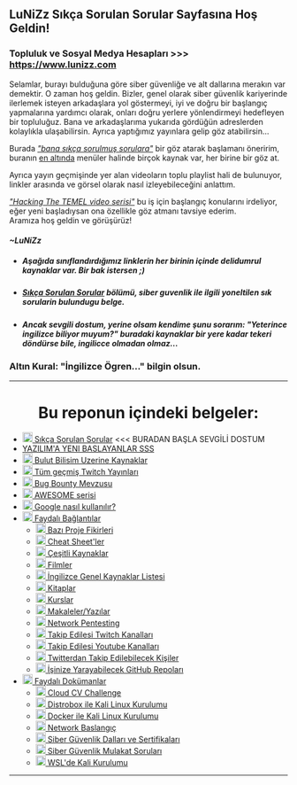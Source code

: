 <!--Satırların sonundaki "\" işareti bir alt satıra geçirmek için kullanılıyor. Kullanmazsanız linkler birbirine girebilir. -->
## LuNiZz Sıkça Sorulan Sorular Sayfasına Hoş Geldin!

### Topluluk ve Sosyal Medya Hesapları >>> https://www.lunizz.com       


Selamlar, burayı bulduğuna göre siber güvenliğe ve alt dallarına merakın var demektir. O zaman hoş geldin. Bizler, genel olarak siber güvenlik kariyerinde ilerlemek isteyen arkadaşlara yol göstermeyi, iyi ve doğru bir başlangıç yapmalarına yardımcı olarak, onları doğru yerlere yönlendirmeyi hedefleyen bir topluluğuz. Bana ve arkadaşlarıma yukarıda gördüğün adreslerden kolaylıkla ulaşabilirsin. 
Ayrıca yaptığımız yayınlara gelip göz atabilirsin...

Burada [*"bana sıkça sorulmuş sorulara"*](/Belgeler/SikcaSorulanSorular.md) bir göz atarak başlamanı öneririm, buranın [en altında](#index) menüler halinde birçok kaynak var, her birine bir göz at.

Ayrıca yayın geçmişinde yer alan videoların toplu playlist hali de bulunuyor, linkler arasında ve görsel olarak nasıl izleyebileceğini anlattım.

[*"Hacking The TEMEL video serisi"*](https://www.twitch.tv/collections/sHv1c2HZEhaHFQ) bu iş için başlangıç konularını irdeliyor, eğer yeni başladıysan ona özellikle göz atmanı tavsiye ederim.  
Aramıza hoş geldin ve görüşürüz!

#### *~LuNiZz*    

- ##### Aşağıda sınıflandırdığımız linklerin her birinin içinde delidumrul kaynaklar var. Bir bak istersen ;)

- ##### [*Sıkça Sorulan Sorular*](/Belgeler/SikcaSorulanSorular.md) bölümü, siber guvenlik ile ilgili yoneltilen **sık** sorularin bulundugu belge.

- ##### Ancak sevgili dostum, yerine olsam kendime şunu sorarım: "Yeterince ingilizce biliyor muyum?" buradaki kaynaklar bir yere kadar tekeri döndürse bile, **ingilicce** olmadan olmaz... 
### Altın Kural: "İngilizce Ögren..." bilgin olsun.
---

<a name="index"></a>
<h1 align="center">Bu reponun içindeki belgeler:</h1>

* [<img width="18" src="https://i.ibb.co/vwSm056/soru-cevap.png" alt="soru-cevap" border="0"> Sıkça Sorulan Sorular](/Belgeler/SikcaSorulanSorular.md#top) <<< BURADAN BAŞLA SEVGİLİ DOSTUM
* [YAZILIM'A YENI BASLAYANLAR SSS](https://github.com/LuNiZz/siber-guvenlik-sss/blob/master/Belgeler/yazilim.md)
* [<img width="18" src="https://i.ibb.co/Tq2LQr3/cloud.png" alt="bulut" border="0"> Bulut Bilisim Uzerine Kaynaklar](/Belgeler/BaglantilarVeBilgiler.md#bulutkaynaklari)
* [<img width="18" src="https://i.ibb.co/2dzQnY9/twitch.png" alt="twitch" border="0"> Tüm geçmiş Twitch Yayınları](/Belgeler/BaglantilarVeBilgiler.md#tumgecmistwitchyayinlari)
* [<img width="18" src="https://i.ibb.co/gmLfmCy/bug.png" alt="bug" border="0"> Bug Bounty Mevzusu](/Belgeler/BaglantilarVeBilgiler.md#bugbounty)
* [<img width="18" src="https://i.ibb.co/NLkznCJ/yildiz.png" alt="yildiz" border="0"> AWESOME serisi](/Belgeler/BaglantilarVeBilgiler.md#awesome)
* [<img width="18" src="https://i.ibb.co/86yT26f/google.png" alt="google" border="0"> Google nasıl kullanılır?](/Belgeler/BaglantilarVeBilgiler.md#googlenasilkullanilir)
* [<img width="18" src="https://i.ibb.co/LPJQsPC/link.png" alt="link" border="0"> Faydalı Bağlantılar](/Belgeler/BaglantilarVeBilgiler.md#top)
  - [<img width="18" src="https://i.ibb.co/nrNdyb7/proje.png" alt="proje" border="0"> Bazı Proje Fikirleri](/Belgeler/BaglantilarVeBilgiler.md#baziprojefikirleri)
  - [<img width="18" src="https://i.ibb.co/HGBjbmL/cheat-sheetler.png" alt="cheat-sheetler" border="0"> Cheat Sheet'ler](/Belgeler/BaglantilarVeBilgiler.md#cheatsheetler)  
  - [<img width="18" src="https://i.ibb.co/10rz1Xh/cesitli-kaynaklar.png" alt="cesitli-kaynaklar" border="0"> Çeşitli Kaynaklar](/Belgeler/BaglantilarVeBilgiler.md#cesitlikaynaklar)  
  - [<img width="18" src="https://i.ibb.co/1vHF0tz/filmler.png" alt="filmler" border="0"> Filmler](/Belgeler/BaglantilarVeBilgiler.md#filmler)  
  - [<img width="18" src="https://i.ibb.co/BwKsLb1/yabanci-dil.png" alt="yabanci-dil" border="0"> İngilizce Genel Kaynaklar Listesi](/Belgeler/BaglantilarVeBilgiler.md#ingilizcegenelkaynaklar)  
  - [<img width="18" src="https://i.ibb.co/PgG7wMH/kitaplar.png" alt="kitaplar" border="0"> Kitaplar](/Belgeler/BaglantilarVeBilgiler.md#kitaplar)  
  - [<img width="18" src="https://i.ibb.co/ns7dwrs/kurs.png" alt="kurs" border="0"> Kurslar](/Belgeler/BaglantilarVeBilgiler.md#kurslar)
  - [<img width="18" src="https://i.ibb.co/wLs9FDF/yazilar.png" alt="yazilar" border="0"> Makaleler/Yazılar](/Belgeler/BaglantilarVeBilgiler.md#makaleler)  
  - [<img width="18" src="https://i.ibb.co/yYK5YYz/network-pentesting.png" alt="network-pentesting" border="0"> Network Pentesting](/Belgeler/BaglantilarVeBilgiler.md#networkpentesting)
  - [<img width="18" src="https://i.ibb.co/2dzQnY9/twitch.png" alt="twitch" border="0"> Takip Edilesi Twitch Kanalları](/Belgeler/BaglantilarVeBilgiler.md#bazitwitchkanallari)
  - [<img width="18" src="https://i.ibb.co/grF5FDC/youtube.png" alt="youtube" border="0"> Takip Edilesi Youtube Kanalları](/Belgeler/BaglantilarVeBilgiler.md#baziyoutubekanallari) 
  - [<img width="18" src="https://i.ibb.co/qDk1M65/twitter.png" alt="twitter" border="0"> Twitterdan Takip Edilebilecek Kişiler](/Belgeler/BaglantilarVeBilgiler.md#bazitwitterhesaplari) 
  - [<img width="18" src="https://i.ibb.co/PZDy7Qz/github.png" alt="github" border="0"> İşinize Yarayabilecek GitHub Repoları](/Belgeler/BaglantilarVeBilgiler.md#githubrepolari)
* [<img width="18" src="https://i.ibb.co/wLs9FDF/yazilar.png" alt="yazilar" border="0"> Faydalı Dokümanlar](/Belgeler/Dokumanlar)
    - [<img width="18" src="https://i.ibb.co/Tq2LQr3/cloud.png" alt="bulut2" border="0"> Cloud CV Challenge](/Belgeler/Dokumanlar/CV_Challenge.md#top)
    - [<img width="18" src="https://i.ibb.co/ZVdzrRp/distrobox.png" alt="distrobox"> Distrobox ile Kali Linux Kurulumu](/Belgeler/Dokumanlar/Distrobox_Ile_Kali.md#top)
    - [<img width="18" src="https://i.ibb.co/nsy7RW6/docker.png" alt="docker" border="0"> Docker ile Kali Linux Kurulumu](/Belgeler/Dokumanlar/Docker_Uzerinde_Kali.md#top)
    - [<img width="18" src="https://i.ibb.co/ngYZt20/network.png" alt="network" border="0"> Network Baslangıç](/Belgeler/Dokumanlar/Network_Baslangic.md#top)
    - [<img width="18" src="https://i.ibb.co/6Xj1TNj/hacker.png" alt="hacker" border="0"> Siber Güvenlik Dalları ve Sertifikaları](/Belgeler/Dokumanlar/SiberGuvenlik.md#top)
    - [<img width="18" src="https://i.ibb.co/2WMkZHx/mulakat.png" alt="mulakat" border="0"> Siber Güvenlik Mulakat Soruları](/Belgeler/Dokumanlar/SiberGuvenlik_Mulakat_Sorulari.md#top)
    - [<img width="18" src="https://i.ibb.co/f8m7Vd0/windows.png" alt="windows" border="0"> WSL'de Kali Kurulumu](/Belgeler/Dokumanlar/Wsl_Uzerinde_Kali.md#top)
    
---
